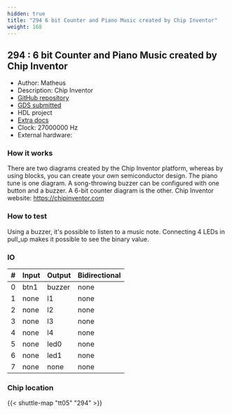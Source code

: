 ```yaml
---
hidden: true
title: "294 6 bit Counter and Piano Music created by Chip Inventor"
weight: 168
---
```


## 294 : 6 bit Counter and Piano Music created by Chip Inventor

* Author: Matheus
* Description: Chip Inventor
* [GitHub repository](https://github.com/matheus-VBLabs/tt05_chip_inventor_01)
* [GDS submitted](https://github.com/matheus-VBLabs/tt05_chip_inventor_01/actions/runs/6756080841)
* HDL project
* [Extra docs]()
* Clock: 27000000 Hz
* External hardware: 



### How it works

There are two diagrams created by the Chip Inventor platform, whereas by using blocks, you can create your own semiconductor design.
The piano tune is one diagram. A song-throwing buzzer can be configured with one button and a buzzer.
A 6-bit counter diagram is the other.
Chip Inventor website: https://chipinventor.com


### How to test

Using a buzzer, it's possible to listen to a music note.
Connecting 4 LEDs in pull_up makes it possible to see the binary value.


### IO

| # | Input        | Output       | Bidirectional      |
|---|--------------|--------------| -------------------|
| 0 | btn1  | buzzer | none |
| 1 | none  | l1 | none |
| 2 | none  | l2 | none |
| 3 | none  | l3 | none |
| 4 | none  | l4 | none |
| 5 | none  | led0 | none |
| 6 | none  | led1 | none |
| 7 | none  | none | none |

### Chip location

{{< shuttle-map "tt05" "294" >}}
